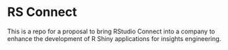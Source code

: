# RS Connect

This is a repo for a proposal to bring RStudio Connect into a company to enhance the development of R Shiny applications for insights engineering.
